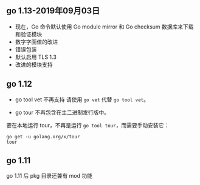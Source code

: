 ## go 1.13-2019年09月03日

* 现在，Go 命令默认使用 Go module mirror 和 Go checksum 数据库来下载和验证模块
* 数字字面值的改进
* 错误包装
* 默认启用 TLS 1.3
* 改进的模块支持

## go 1.12

* go tool vet 不再支持
请使用 `go vet` 代替 `go tool vet`。

* go tour 不再包含在主二进制发行版中。

要在本地运行 tour，不再是运行 `go tool tour`，而需要手动安装它：

```
go get -u golang.org/x/tour
tour
```

## go 1.11

go 1.11 后 pkg 目录还兼有 mod 功能

